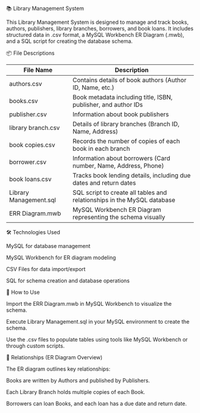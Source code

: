 📚 Library Management System

This Library Management System is designed to manage and track books, authors, publishers, library branches, borrowers, and book loans. It includes structured data in .csv format, a MySQL Workbench ER Diagram (.mwb), and a SQL script for creating the database schema.

📦 File Descriptions

| File Name              | Description                                                                 |
|------------------------|-----------------------------------------------------------------------------|
| authors.csv            | Contains details of book authors (Author ID, Name, etc.)                   |
| books.csv              | Book metadata including title, ISBN, publisher, and author IDs             |
| publisher.csv          | Information about book publishers                                           |
| library branch.csv     | Details of library branches (Branch ID, Name, Address)                      |
| book copies.csv        | Records the number of copies of each book in each branch                        |
| borrower.csv           | Information about borrowers (Card number, Name, Address, Phone)             |
| book loans.csv         | Tracks book lending details, including due dates and return dates            |
| Library Management.sql | SQL script to create all tables and relationships in the MySQL database     |
| ERR Diagram.mwb        | MySQL Workbench ER Diagram representing the schema visually                 |

🛠️ Technologies Used

MySQL for database management

MySQL Workbench for ER diagram modeling

CSV Files for data import/export

SQL for schema creation and database operations

🚀 How to Use

Import the ERR Diagram.mwb in MySQL Workbench to visualize the schema.

Execute Library Management.sql in your MySQL environment to create the schema.

Use the .csv files to populate tables using tools like MySQL Workbench or through custom scripts.

🧩 Relationships (ER Diagram Overview)

The ER diagram outlines key relationships:

Books are written by Authors and published by Publishers.

Each Library Branch holds multiple copies of each Book.

Borrowers can loan Books, and each loan has a due date and return date.

